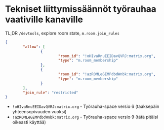 # Tekniset liittymissäännöt työrauhaa vaativille kanaville

TL;DR `/devtools`, explore room state, `m.room.join_rules`

```json
{
        "allow": [
                {
                        "room_id": "!oHIvaRnuEEIDavQVRJ:matrix.org",
                        "type": "m.room_membership"
                },
                {
                        "room_id": "!azROMLeGEMPdbdWnbk:matrix.org",
                        "type": "m.room_membership"
                }
        ],
        "join_rule": "restricted"
}
```

* `!oHIvaRnuEEIDavQVRJ:matrix.org` - Työrauha-space versio 6 (taaksepäin yhteensopivuuden vuoksi)
* `!azROMLeGEMPdbdWnbk:matrix.org` - Työrauha-space versio 9 (tätä pitäisi oikeasti käyttää)
